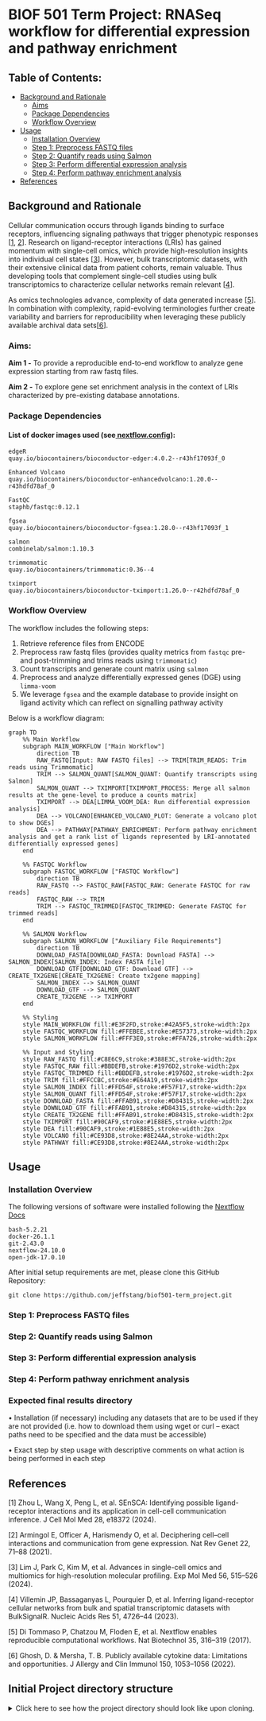 # BIOF 501 Term Project: RNASeq workflow for differential expression and pathway enrichment 

## Table of Contents:
- [Background and Rationale](#background-and-rationale)
    - [Aims](#aims)
    - [Package Dependencies](#package-dependencies)
    - [Workflow Overview](#workflow-overview)
- [Usage](#usage)
    - [Installation Overview](#installation-overview)
    - [Step 1: Preprocess FASTQ files](#step-1-preprocess-fastq-files)
    - [Step 2: Quantify reads using Salmon](#step-2-quantify-reads)
    - [Step 3: Perform differential expression analysis](#step-3-perform-differential-expression-analysis)
    - [Step 4: Perform pathway enrichment analysis](#step-4-perform-pathway-enrichment-analysis)
- [References](#references)

## Background and Rationale
Cellular communication occurs through ligands binding to surface receptors, influencing signaling pathways that trigger phenotypic responses [[1](#references), [2](#references)]. Research on ligand-receptor interactions (LRIs) has gained momentum with single-cell omics, which provide high-resolution insights into individual cell states [[3](#references)]. However, bulk transcriptomic datasets, with their extensive clinical data from patient cohorts, remain valuable. Thus developing tools that complement single-cell studies using bulk transcriptomics to characterize cellular networks remain relevant [[4](#references)].

As omics technologies advance, complexity of data generated increase [[5](#references)]. In combination with complexity, rapid-evolving terminologies further create variability and barriers for reproducibility when leveraging these publicly available archival data sets[[6](#references)].  

### Aims:
**Aim 1 -** To provide a reproducible end-to-end workflow to analyze gene expression starting from raw fastq files.

**Aim 2 -** To explore gene set enrichment analysis in the context of LRIs characterized by pre-existing database annotations.

### Package Dependencies
#### List of docker images used (see[ nextflow.config](https://github.com/jeffstang/biof501-term_project/blob/main/nextflow.config)):
```
edgeR
quay.io/biocontainers/bioconductor-edger:4.0.2--r43hf17093f_0

Enhanced Volcano
quay.io/biocontainers/bioconductor-enhancedvolcano:1.20.0--r43hdfd78af_0

FastQC
staphb/fastqc:0.12.1

fgsea
quay.io/biocontainers/bioconductor-fgsea:1.28.0--r43hf17093f_1 

salmon
combinelab/salmon:1.10.3

trimmomatic
quay.io/biocontainers/trimmomatic:0.36--4                 

tximport
quay.io/biocontainers/bioconductor-tximport:1.26.0--r42hdfd78af_0
```

### Workflow Overview
The workflow includes the following steps:

1. Retrieve reference files from ENCODE
2. Preprocess raw fastq files  (provides quality metrics from `fastqc` pre- and post-trimming and trims reads using `trimmomatic`)
3. Count transcripts and generate count matrix using `salmon`
4. Preprocess and analyze differentially expressed genes (DGE) using `limma-voom` 
5. We leverage `fgsea` and the example database to provide insight on ligand activity which can reflect on signalling pathway activity

Below is a workflow diagram:

```mermaid
graph TD
    %% Main Workflow
    subgraph MAIN_WORKFLOW ["Main Workflow"]
        direction TB
        RAW_FASTQ[Input: RAW FASTQ files] --> TRIM[TRIM_READS: Trim reads using Trimmomatic]
        TRIM --> SALMON_QUANT[SALMON_QUANT: Quantify transcripts using Salmon]
        SALMON_QUANT --> TXIMPORT[TXIMPORT_PROCESS: Merge all salmon results at the gene-level to produce a counts matrix]
        TXIMPORT --> DEA[LIMMA_VOOM_DEA: Run differential expression analysis]
        DEA --> VOLCANO[ENHANCED_VOLCANO_PLOT: Generate a volcano plot to show DGEs]
        DEA --> PATHWAY[PATHWAY_ENRICHMENT: Perform pathway enrichment analysis and get a rank list of ligands represented by LRI-annotated differentially expressed genes]
    end

    %% FASTQC Workflow
    subgraph FASTQC_WORKFLOW ["FASTQC Workflow"]
        direction TB
        RAW_FASTQ --> FASTQC_RAW[FASTQC_RAW: Generate FASTQC for raw reads] 
        FASTQC_RAW --> TRIM
        TRIM --> FASTQC_TRIMMED[FASTQC_TRIMMED: Generate FASTQC for trimmed reads]
    end

    %% SALMON Workflow
    subgraph SALMON_WORKFLOW ["Auxiliary File Requirements"]
        direction TB
        DOWNLOAD_FASTA[DOWNLOAD_FASTA: Download FASTA] --> SALMON_INDEX[SALMON_INDEX: Index FASTA file]
        DOWNLOAD_GTF[DOWNLOAD_GTF: Download GTF] --> CREATE_TX2GENE[CREATE_TX2GENE: Create tx2gene mapping]
        SALMON_INDEX --> SALMON_QUANT
        DOWNLOAD_GTF --> SALMON_QUANT
        CREATE_TX2GENE --> TXIMPORT
    end

    %% Styling
    style MAIN_WORKFLOW fill:#E3F2FD,stroke:#42A5F5,stroke-width:2px
    style FASTQC_WORKFLOW fill:#FFEBEE,stroke:#E57373,stroke-width:2px
    style SALMON_WORKFLOW fill:#FFF3E0,stroke:#FFA726,stroke-width:2px
    
    %% Input and Styling
    style RAW_FASTQ fill:#C8E6C9,stroke:#388E3C,stroke-width:2px
    style FASTQC_RAW fill:#BBDEFB,stroke:#1976D2,stroke-width:2px
    style FASTQC_TRIMMED fill:#BBDEFB,stroke:#1976D2,stroke-width:2px
    style TRIM fill:#FFCCBC,stroke:#E64A19,stroke-width:2px
    style SALMON_INDEX fill:#FFD54F,stroke:#F57F17,stroke-width:2px
    style SALMON_QUANT fill:#FFD54F,stroke:#F57F17,stroke-width:2px
    style DOWNLOAD_FASTA fill:#FFAB91,stroke:#D84315,stroke-width:2px
    style DOWNLOAD_GTF fill:#FFAB91,stroke:#D84315,stroke-width:2px
    style CREATE_TX2GENE fill:#FFAB91,stroke:#D84315,stroke-width:2px
    style TXIMPORT fill:#90CAF9,stroke:#1E88E5,stroke-width:2px
    style DEA fill:#90CAF9,stroke:#1E88E5,stroke-width:2px
    style VOLCANO fill:#CE93D8,stroke:#8E24AA,stroke-width:2px
    style PATHWAY fill:#CE93D8,stroke:#8E24AA,stroke-width:2px

```
</details>

## Usage
### Installation Overview
The following versions of software were installed following the [Nextflow Docs]()
```
bash-5.2.21
docker-26.1.1
git-2.43.0
nextflow-24.10.0
open-jdk-17.0.10
```
After initial setup requirements are met, please clone this GitHub Repository:
```
git clone https://github.com/jeffstang/biof501-term_project.git
```

### Step 1: Preprocess FASTQ files
### Step 2: Quantify reads using Salmon
### Step 3: Perform differential expression analysis
### Step 4: Perform pathway enrichment analysis
### Expected final results directory

• Installation (if necessary) including any datasets that are to be used if they are not provided (i.e. how to download them using wget or curl – exact paths need to be specified and the data must be accessible)

• Exact step by step usage with descriptive comments on what action is being performed in each step

## References

[1] Zhou L, Wang X, Peng L, et al. SEnSCA: Identifying possible ligand-receptor interactions and its application in cell-cell communication inference. J Cell Mol Med 28, e18372 (2024).

[2] Armingol E, Officer A, Harismendy O, et al. Deciphering cell–cell interactions and communication from gene expression. Nat Rev Genet 22, 71–88 (2021).

[3] Lim J, Park C, Kim M, et al. Advances in single-cell omics and multiomics for high-resolution molecular profiling. Exp Mol Med 56, 515–526 (2024).

[4] Villemin JP, Bassaganyas L, Pourquier D, et al. Inferring ligand-receptor cellular networks from bulk and spatial transcriptomic datasets with BulkSignalR. Nucleic Acids Res 51, 4726–44 (2023). 

[5] Di Tommaso P, Chatzou M, Floden E, et al. Nextflow enables reproducible computational workflows. Nat Biotechnol 35, 316–319 (2017).

[6] Ghosh, D. & Mersha, T. B. Publicly available cytokine data: Limitations and opportunities. J Allergy and Clin Immunol 150, 1053–1056 (2022). 

## Initial Project directory structure
<details>
    <summary> Click here to see how the project directory should look like upon cloning. </summary>

```bash
tree biof501-term_project
├── README.md
├── bin
│   ├── ligand_enrichment_analysis.R
│   ├── limma_voom.R
│   ├── plot_enhancedVolcano.R
│   └── tximport.R
├── data
│   ├── raw
│   │   ├── SRR24360639.sub_1.fastq.gz
│   │   ├── SRR24360639.sub_2.fastq.gz
│   │   ├── SRR24360643.sub_1.fastq.gz
│   │   ├── SRR24360643.sub_2.fastq.gz
│   │   ├── SRR24360647.sub_1.fastq.gz
│   │   ├── SRR24360647.sub_2.fastq.gz
│   │   ├── SRR24360653.sub_1.fastq.gz
│   │   └── SRR24360653.sub_2.fastq.gz
│   └── reference
│       ├── CellChatDB_preprocess.R
│       ├── cellchatv2_mouseLRI.rda
│       └── metadata.csv
├── main.nf
├── modules
│   ├── convert_tx2gene
│   │   └── main.nf
│   ├── diff_exp_analysis
│   │   └── main.nf
│   ├── download_ref
│   │   └── main.nf
│   ├── enhanced_volcano
│   │   └── main.nf
│   ├── fastqc
│   │   └── main.nf
│   ├── fgsea
│   │   └── main.nf
│   ├── salmon
│   │   └── main.nf
│   ├── trim_reads
│   │   └── main.nf
│   └── tximport
│       └── main.nf
├── nextflow.config
├── results
└── run.sh
```
</details>
